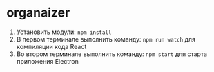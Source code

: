 # organaizer
1. Установить модули: ```npm install``` </br>
2. В первом терминале выполнить команду: ```npm run watch``` для компиляции кода React <br/>
3. Во втором терминале выполнить команду: ```npm start``` для старта приложения Electron

